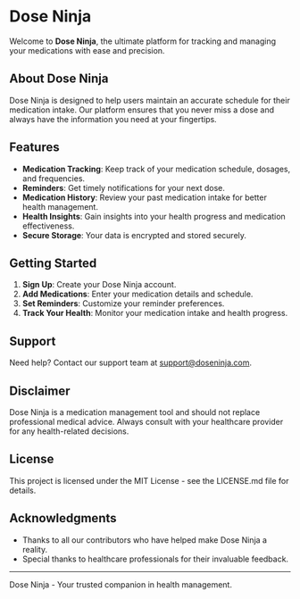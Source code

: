 # Dose Ninja

Welcome to **Dose Ninja**, the ultimate platform for tracking and managing your medications with ease and precision.

## About Dose Ninja

Dose Ninja is designed to help users maintain an accurate schedule for their medication intake. Our platform ensures that you never miss a dose and always have the information you need at your fingertips.

## Features

- **Medication Tracking**: Keep track of your medication schedule, dosages, and frequencies.
- **Reminders**: Get timely notifications for your next dose.
- **Medication History**: Review your past medication intake for better health management.
- **Health Insights**: Gain insights into your health progress and medication effectiveness.
- **Secure Storage**: Your data is encrypted and stored securely.

## Getting Started

1. **Sign Up**: Create your Dose Ninja account.
2. **Add Medications**: Enter your medication details and schedule.
3. **Set Reminders**: Customize your reminder preferences.
4. **Track Your Health**: Monitor your medication intake and health progress.

## Support

Need help? Contact our support team at support@doseninja.com.

## Disclaimer

Dose Ninja is a medication management tool and should not replace professional medical advice. Always consult with your healthcare provider for any health-related decisions.

## License

This project is licensed under the MIT License - see the LICENSE.md file for details.

## Acknowledgments

- Thanks to all our contributors who have helped make Dose Ninja a reality.
- Special thanks to healthcare professionals for their invaluable feedback.

---

Dose Ninja - Your trusted companion in health management.
